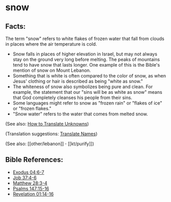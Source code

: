 # snow #

## Facts: ##

The term "snow" refers to white flakes of frozen water that fall from clouds in places where the air temperature is cold.

* Snow falls in places of higher elevation in Israel, but may not always stay on the ground very long before melting. The peaks of mountains tend to have snow that lasts longer. One example of this is the Bible's mention of snow on Mount Lebanon. 
* Something that is white is often compared to the color of snow, as when Jesus' clothing or hair is described as being "white as snow." 
* The whiteness of snow also symbolizes being pure and clean. For example, the statement that our "sins will be as white as snow" means that God completely cleanses his people from their sins.
* Some languages might refer to snow as "frozen rain" or "flakes of ice" or "frozen flakes."
* "Snow water" refers to the water that comes from melted snow.

(See also: [How to Translate Unknowns](en/ta-vol1/translate/man/translate-unknown))

(Translation suggestions: [Translate Names](en/ta-vol1/translate/man/translate-names))

(See also: [[other/lebanon]] **·** [[kt/purify]])

## Bible References: ##

* [Exodus 04:6-7](en/tn/exo/help/04/06)
* [Job 37:4-6](en/tn/job/help/37/04)
* [Matthew 28:3-4](en/tn/mat/help/28/03)
* [Psalms 147:15-16](en/tn/psa/help/147/15)
* [Revelation 01:14-16](en/tn/rev/help/01/14)